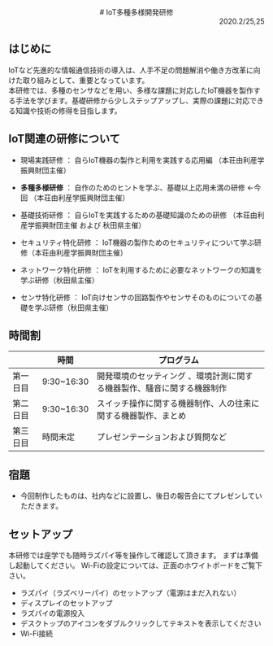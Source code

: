 
<Div Align="center"> # IoT多種多様開発研修 </Div>

<Div Align="right"> 2020.2/25,25 </Div>

## はじめに
IoTなど先進的な情報通信技術の導入は、人手不足の問題解消や働き方改革に向けた取り組みとして、重要となっています。\
本研修では、多種のセンサなどを用い、多様な課題に対応したIoT機器を製作する手法を学びます。基礎研修から少しステップアップし、実際の課題に対応できる知識や技術の修得を目指します。

## IoT関連の研修について

- 現場実践研修 ： 自らIoT機器の製作と利用を実践する応用編 （本荘由利産学振興財団主催）
- **多種多様研修** ： 自作のためのヒントを学ぶ、基礎以上応用未満の研修 ←今回 （本荘由利産学振興財団主催）
- 基礎技術研修 ： 自らIoTを実践するための基礎知識のための研修 （本荘由利産学振興財団主催 および 秋田県主催）

- セキュリティ特化研修 ： IoT機器の製作ためのセキュリティについて学ぶ研修（本荘由利産学振興財団主催）
- ネットワーク特化研修 ： IoTを利用するために必要なネットワークの知識を学ぶ研修（秋田県主催）
- センサ特化研修 ： IoT向けセンサの回路製作やセンサそのものについての基礎を学ぶ研修（秋田県主催）


## 時間割
| |時間|プログラム|
|---|---|---|
|第一日目|9:30~16:30|開発環境のセッティング 、環境計測に関する機器製作、騒音に関する機器制作|
|第二日目|9:30~16:30|スイッチ操作に関する機器制作、人の往来に関する機器製作、まとめ|
|第三日目|時間未定|プレゼンテーションおよび質問など|

## 宿題
- 今回制作したものは、社内などに設置し、後日の報告会にてプレゼンしていただきます。

## セットアップ
本研修では座学でも随時ラズパイ等を操作して確認して頂きます。
まずは準備し起動してください。
Wi-Fiの設定については、正面のホワイトボードをご覧下さい。
- ラズパイ（ラズベリーパイ）のセットアップ（電源はまだ入れない）
- ディスプレイのセットアップ
- ラズパイの電源投入
- デスクトップのアイコンをダブルクリックしてテキストを表示してください
- Wi-Fi接続
